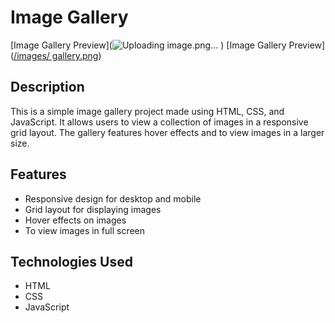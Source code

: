 # Image Gallery  
[Image Gallery Preview](![Uploading image.png…]()
) 
[Image Gallery Preview]([/images/ gallery.png](https://github.com/ashokji0040/image-gallery/blob/main/images/gallery.png))  

## Description  

This is a simple image gallery project made using HTML, CSS, and JavaScript. It allows users to view a collection of images in a responsive grid layout. The gallery features hover effects and  to view images in a larger size.  

## Features  

- Responsive design for desktop and mobile  
- Grid layout for displaying images  
- Hover effects on images  
- To view images in full screen  


## Technologies Used  

- HTML  
- CSS  
- JavaScript  
